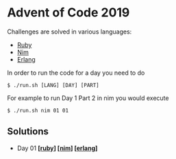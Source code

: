 Advent of Code 2019
===================

Challenges are solved in various languages:

- [Ruby](https://www.ruby-lang.org/)
- [Nim](https://nim-lang.org/)
- [Erlang](https://www.erlang.org/)

In order to run the code for a day you need to do

    $ ./run.sh [LANG] [DAY] [PART]

For example to run Day 1 Part 2 in nim you would execute

    $ ./run.sh nim 01 01

Solutions
---------

- Day 01 **[[ruby](01/ruby)] [[nim](01/nim)] [[erlang](01/erlang)]**
